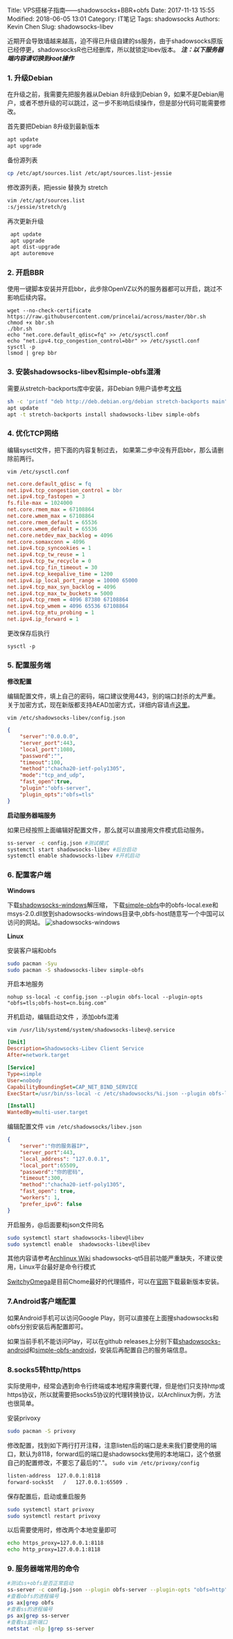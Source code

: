 Title: VPS搭梯子指南——shadowsocks+BBR+obfs
Date: 2017-11-13 15:55
Modified: 2018-06-05 13:01
Category: IT笔记
Tags: shadowsocks
Authors: Kevin Chen
Slug: shadowsocks-libev


近期开会导致墙越来越高，迫不得已升级自建的ss服务，由于shadowsocks原版已经停更，shadowsocksR也已经删库，所以就锁定libev版本。
***注：以下服务器端内容请切换到root操作***
### 1. 升级Debian
在升级之前，我需要先把服务器从Debian 8升级到Debian 9，如果不是Debian用户，或者不想升级的可以跳过，这一步不影响后续操作，但是部分代码可能需要修改。

首先要把Debian 8升级到最新版本
```bash
apt update
apt upgrade
```

备份源列表
```bash
cp /etc/apt/sources.list /etc/apt/sources.list-jessie
```

修改源列表，把jessie 替换为 stretch
```bash
vim /etc/apt/sources.list
:s/jessie/stretch/g
```

再次更新升级
```bash
 apt update
 apt upgrade
 apt dist-upgrade
 apt autoremove
```
### 2. 开启BBR
使用一键脚本安装并开启bbr，此步除OpenVZ以外的服务器都可以开启，跳过不影响后续内容。
```
wget --no-check-certificate https://raw.githubusercontent.com/princelai/across/master/bbr.sh
chmod +x bbr.sh
./bbr.sh
echo "net.core.default_qdisc=fq" >> /etc/sysctl.conf
echo "net.ipv4.tcp_congestion_control=bbr" >> /etc/sysctl.conf
sysctl -p
lsmod | grep bbr
```

### 3. 安装shadowsocks-libev和simple-obfs混淆
需要从stretch-backports库中安装，非Debian 9用户请参考[文档][1]
```bash
sh -c 'printf "deb http://deb.debian.org/debian stretch-backports main" > /etc/apt/sources.list.d/stretch-backports.list'
apt update
apt -t stretch-backports install shadowsocks-libev simple-obfs
```

### 4. 优化TCP网络
编辑sysctl文件，把下面的内容复制过去，
如果第二步中没有开启bbr，那么请删除前两行。

`vim /etc/sysctl.conf`
```ini
net.core.default_qdisc = fq
net.ipv4.tcp_congestion_control = bbr
net.ipv4.tcp_fastopen = 3
fs.file-max = 1024000
net.core.rmem_max = 67108864
net.core.wmem_max = 67108864
net.core.rmem_default = 65536
net.core.wmem_default = 65536
net.core.netdev_max_backlog = 4096
net.core.somaxconn = 4096
net.ipv4.tcp_syncookies = 1
net.ipv4.tcp_tw_reuse = 1
net.ipv4.tcp_tw_recycle = 0
net.ipv4.tcp_fin_timeout = 30
net.ipv4.tcp_keepalive_time = 1200
net.ipv4.ip_local_port_range = 10000 65000
net.ipv4.tcp_max_syn_backlog = 4096
net.ipv4.tcp_max_tw_buckets = 5000
net.ipv4.tcp_rmem = 4096 87380 67108864
net.ipv4.tcp_wmem = 4096 65536 67108864
net.ipv4.tcp_mtu_probing = 1
net.ipv4.ip_forward = 1
```
更改保存后执行
```
sysctl -p
```

### 5. 配置服务端
**修改配置**

编辑配置文件，填上自己的密码，端口建议使用443，别的端口封杀的太严重。
关于加密方式，现在新版都支持AEAD加密方式，详细内容请点[这里][2]。

`vim /etc/shadowsocks-libev/config.json`
```json
{
    "server":"0.0.0.0",
    "server_port":443,
    "local_port":1080,
    "password":"",
    "timeout":100,
    "method":"chacha20-ietf-poly1305",
    "mode":"tcp_and_udp",
    "fast_open":true,
    "plugin":"obfs-server",
    "plugin_opts":"obfs=tls"
}
```

**启动服务器端服务**

如果已经按照上面编辑好配置文件，那么就可以直接用文件模式启动服务。

```bash
ss-server -c config.json #测试模式
systemctl start shadowsocks-libev #后台启动
systemctl enable shadowsocks-libev #开机启动
```

### 6. 配置客户端
**Windows**

下载[shadowsocks-windows][3]解压缩，
下载[simple-obfs][4]中的obfs-local.exe和msys-2.0.dll放到shadowsocks-windows目录中,obfs-host随意写一个中国可以访问的网站。
![shadowsocks-windows](http://kevinstuchuang.qiniudn.com/blog-pic/shadowsocks-windows.png)

**Linux**

安装客户端和obfs
```bash
sudo pacman -Syu
sudo pacman -S shadowsocks-libev simple-obfs
```
开启本地服务
```
nohup ss-local -c config.json --plugin obfs-local --plugin-opts "obfs=tls;obfs-host=cn.bing.com"
```
开机启动，编辑启动文件 ，添加obfs混淆

`vim /usr/lib/systemd/system/shadowsocks-libev@.service`
```ini
[Unit]
Description=Shadowsocks-Libev Client Service
After=network.target

[Service]
Type=simple
User=nobody
CapabilityBoundingSet=CAP_NET_BIND_SERVICE
ExecStart=/usr/bin/ss-local -c /etc/shadowsocks/%i.json --plugin obfs-local --plugin-opts "obfs=tls;obfs-host=cn.bing.com"

[Install]
WantedBy=multi-user.target
```

编辑配置文件
`vim /etc/shadowsocks/libev.json`
```json
{
    "server":"你的服务器IP",
    "server_port":443,
    "local_address": "127.0.0.1",
    "local_port":65509,
    "password":"你的密码",
    "timeout":300,
    "method":"chacha20-ietf-poly1305",
    "fast_open": true,
    "workers": 1,
    "prefer_ipv6": false
}
```
开启服务，@后面要和json文件同名
```bash
sudo systemctl start shadowsocks-libev@libev
sudo systemctl enable  shadowsocks-libev@libev
```

其他内容请参考[Archlinux Wiki][5]
shadowsocks-qt5目前功能严重缺失，不建议使用，Linux平台最好是命令行模式

[SwitchyOmega][6]是目前Chome最好的代理插件，可以在[官网][7]下载最新版本安装。

### 7.Android客户端配置
如果Android手机可以访问Google Play，则可以直接在上面搜shadowsocks和obfs分别安装后再配置即可。

如果当前手机不能访问Play，可以在github releases上分别下载[shadowsocks-android][8]和[simple-obfs-android][9]，安装后再配置自己的服务端信息。


### 8.socks5转http/https
实际使用中，经常会遇到命令行终端或本地程序需要代理，但是他们只支持http或https协议，所以就需要把socks5协议的代理转换协议，以Archlinux为例，方法也很简单。

安装privoxy
```bash
sudo pacman -S privoxy
```
修改配置，找到如下两行打开注释，注意listen后的端口是未来我们要使用的端口，默认为8118，forward后的端口是shadowsocks使用的本地端口，这个依据自己的配置修改，不要忘了最后的"."。
`sudo vim /etc/privoxy/config`
```bash
listen-address  127.0.0.1:8118
forward-socks5t   /   127.0.0.1:65509 .
```
保存配置后，启动或重启服务
```bash
sudo systemctl start privoxy
sudo systemctl restart privoxy
```
以后需要使用时，修改两个本地变量即可
```bash
echo https_proxy=127.0.0.1:8118
echo http_proxy=127.0.0.1:8118
```

### 9. 服务器端常用的命令
```bash
#测试ss+obfs是否正常启动
ss-server -c config.json --plugin obfs-server --plugin-opts "obfs=http"
#查看obfs的进程编号
ps ax|grep obfs
#查看ss的进程编号
ps ax|grep ss-server
#查看ss监听端口
netstat -nlp |grep ss-server
```

[1]:https://github.com/shadowsocks/shadowsocks-libev#pre-build-configure-guide
[2]:https://shadowsocks.org/en/spec/AEAD-Ciphers.html
[3]:https://github.com/shadowsocks/shadowsocks-windows/releases
[4]:https://github.com/imgk/simple-obfs-Cygwin/releases
[5]:https://wiki.archlinux.org/index.php/Shadowsocks_(%E7%AE%80%E4%BD%93%E4%B8%AD%E6%96%87)#.E5.91.BD.E4.BB.A4.E8.A1.8C
[6]:https://chrome.google.com/webstore/detail/proxy-switchyomega/padekgcemlokbadohgkifijomclgjgif?hl=zh-CN
[7]:https://www.switchyomega.com/download.html
[8]:https://github.com/shadowsocks/shadowsocks-android/releases
[9]:https://github.com/shadowsocks/simple-obfs-android/releases
